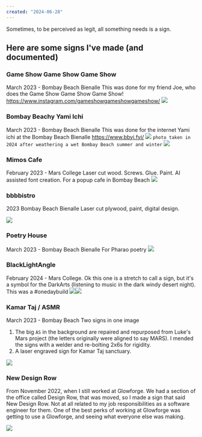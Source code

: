 ```yaml
---
created: "2024-06-28"
---
```


Sometimes, to be perceived as legit, all something needs is a sign.

## Here are some signs I've made (and documented)

### Game Show Game Show Game Show
March 2023 - Bombay Beach Bienalle
This was done for my friend Joe, who does the Game Show Game Show Game Show!
https://www.instagram.com/gameshowgameshowgameshow/
![](Pasted%20image%2020240628234809.png)
### Bombay Beachy Yami Ichi
March 2023 - Bombay Beach Bienalle
This was done for the internet Yami ichi at the Bombay Beach Bienalle https://www.bbyi.fyi/
![](9AED8CB5-D590-4054-984D-C6BDC65EA759_1_105_c.jpeg)
`photo taken in 2024 after weathering a wet Bombay Beach summer and winter`
![](DF3095F2-5DD3-4E03-BA24-9BA474FBB8C2_1_105_c.jpeg)
### Mimos Cafe
February 2023 - Mars College
Laser cut wood. Screws. Glue. Paint. AI assisted font creation.
For a popup cafe in Bombay Beach
![](CBEE6849-3F82-4BE3-84DA-5C515CD6A302_1_105_c.jpeg)

### bbbbistro
2023 Bombay Beach Bienalle
Laser cut plywood, paint, digital design.

![](bbbbistro.jpeg)

### Poetry House
March 2023 - Bombay Beach Bienalle
For Pharao poetry
![](E4DAD1EF-7CBD-4CBE-80A7-05A3AE937A1D_1_201_a.jpeg)

### BlackLightAngle
 February 2024 - Mars College.
Ok this one is a stretch to call a sign, but it's a symbol for the DarkArts (listening to music in the dark windy desert night). This was a #onedaybuild
![](CC359071-207E-4DD0-BCDA-ECF2319F988F_1_102_o.jpeg)![](2FA3E980-3F46-4D4D-8D3D-B63F05710168_1_102_o.jpeg)
### Kamar Taj / ASMR
March 2023 - Bombay Beach
Two signs in one image 
1. The big `AS` in the background are repaired and repurposed from Luke's Mars project (the letters originally were aligned to say MARS). I mended the signs with a welder and re-bolting 2x6s for rigidity.
2. A laser engraved sign for Kamar Taj sanctuary.


![](0E2E180B-A866-440A-ACE8-E5E40A35B102_1_105_c.jpeg)


### New Design Row
From November 2022, when I still worked at Glowforge. We had a section of the office called Design Row, that was moved, so I made a sign that said New Design Row. Not at all related to my job responsibilities as a software engineer for them. One of the best perks of working at Glowforge was getting to use a Glowforge, and seeing what everyone else was making. 

![](IMG_4649.jpeg)